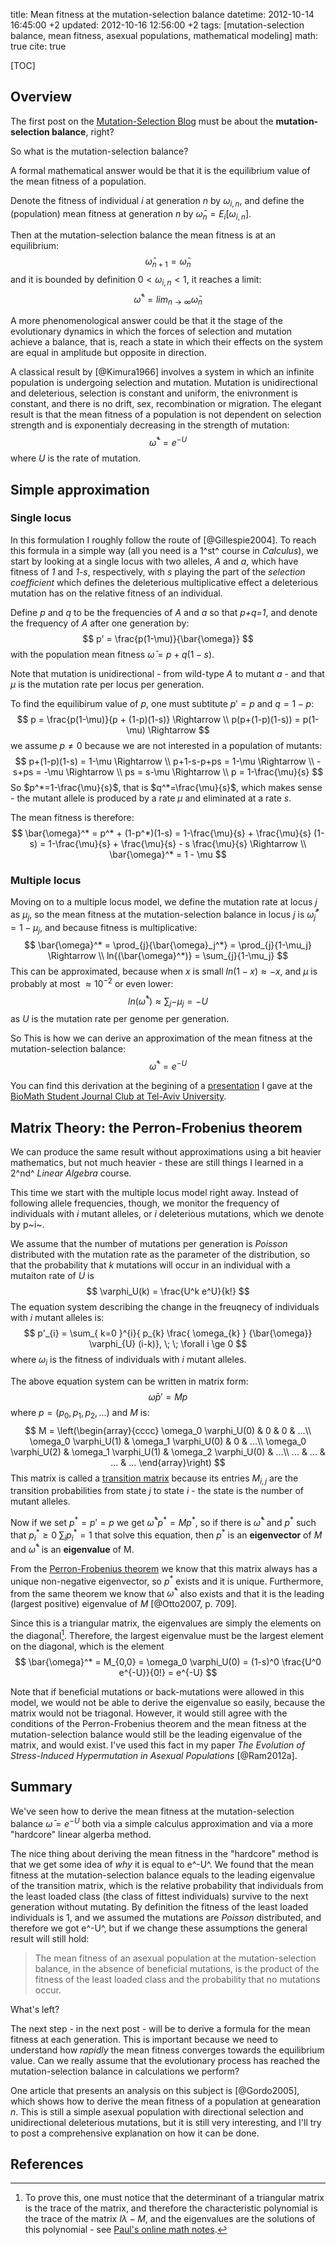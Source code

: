 title: Mean fitness at the mutation-selection balance
datetime: 2012-10-14 16:45:00 +2
updated: 2012-10-16 12:56:00 +2
tags: [mutation-selection balance, mean fitness, asexual populations, mathematical modeling]
math: true
cite: true

[TOC]

## Overview

The first post on the [Mutation-Selection Blog](http://blog.yoavram.com) must be about the **mutation-selection balance**, right? 

So what is the mutation-selection balance?

A formal mathematical answer would be that it is the equilibrium value of 
the mean fitness of a population.

Denote the fitness of individual *i* at generation *n* by $\omega_{i,n}$, 
and define the (population) mean fitness at generation *n* by $\bar{\omega}_n = E_i[\omega_{i,n}]$. 

Then at the mutation-selection balance the mean fitness is at an equilibrium:
$$
\bar{\omega}_{n+1} = \bar{\omega}_n
$$
and it is bounded by definition $0<\omega_{i,n}<1$, it reaches a limit:
$$
\bar{\omega}^* = lim_{n \to \infty} \bar{\omega}_n
$$

A more phenomenological answer could be that it the stage of the evolutionary dynamics in which the forces of selection and mutation achieve a balance, that is, 
reach a state in which their effects on the system are equal in amplitude but opposite in direction. 

A classical result by [@Kimura1966] involves a system in which an infinite population is undergoing selection and mutation.
Mutation is unidirectional and deleterious, selection is constant and uniform, the enivronment is constant, and there is no drift, sex, recombination or migration.
The elegant result is that the mean fitness of a population is not dependent on selection strength and is exponentialy decreasing in the strength of mutation:
$$
\bar{\omega}^* = e^{-U}
$$
where *U* is the rate of mutation.

## Simple approximation 

### Single locus

In this formulation I roughly follow the route of [@Gillespie2004].
To reach this formula in a simple way (all you need 
is a 1^st^ course in *Calculus*), we start by looking at a single locus with 
two alleles, *A* and *a*, which have fitness of *1* and *1-s*, respectively, 
with *s* playing the part of the *selection coefficient* which defines the deleterious multiplicative effect a deleterious mutation has on the relative fitness of an individual.

Define *p* and *q* to be the frequencies of *A* and *a* so that *p+q=1*, 
and denote the frequency of *A* after one generation by:
$$
p' = \frac{p(1-\mu)}{\bar{\omega}}
$$
with the population mean fitness $\bar{\omega} = p + q(1-s)$.

Note that mutation is unidirectional - from wild-type *A* to mutant *a* - and that $\mu$ is the mutation rate per locus per generation.

To find the equilibirum value of *p*, one must subtitute $p'=p$ and $q=1-p$:
$$
p = \frac{p(1-\mu)}{p + (1-p)(1-s)} \Rightarrow \\
p(p+(1-p)(1-s)) = p(1-\mu) \Rightarrow
$$
we assume $p\ne 0$ because we are not interested in a population of mutants:
$$
p+(1-p)(1-s) = 1-\mu \Rightarrow \\
p+1-s-p+ps = 1-\mu \Rightarrow \\
-s+ps = -\mu \Rightarrow \\ 
ps = s-\mu \Rightarrow \\
p = 1-\frac{\mu}{s} 
$$
So $p^*=1-\frac{\mu}{s}$, that is $q^*=\frac{\mu}{s}$, which makes sense - 
the mutant allele is produced by a rate $\mu$ and eliminated at a rate $s$.

The mean fitness is therefore:
$$
\bar{\omega}^* = p^* + (1-p^*)(1-s) = 1-\frac{\mu}{s} + \frac{\mu}{s} (1-s) =
1-\frac{\mu}{s} + \frac{\mu}{s} - s \frac{\mu}{s} \Rightarrow \\
\bar{\omega}^* = 1 - \mu 
$$

### Multiple locus

Moving on to a multiple locus model, we define the mutation rate at locus *j* as $\mu_j$, 
so the mean fitness at the mutation-selection balance in locus *j* is $\bar{\omega}^*_j = 1 - \mu_j$,
and because fitness is multiplicative:
$$
\bar{\omega}^* = \prod_{j}{\bar{\omega}_j^*} = \prod_{j}{1-\mu_j} \Rightarrow \\
ln{(\bar{\omega}^*)} = \sum_{j}{1-\mu_j} 
$$
This can be approximated, because when $x$ is small $ln{(1-x)}\approx -x$, 
and $\mu$ is probably at most $\approx 10^{-2}$ or even lower:
$$
ln{(\bar{\omega}^*)}  \approx \sum_{j}{-\mu_j} = -U
$$
as *U* is the mutation rate per genome per generation.

So This is how we can derive an approximation of the mean fitness at the mutation-selection balance:
$$
\bar{\omega}^* = e^{-U}
$$

You can find this derivation at the begining of a [presentation](http://dx.doi.org/10.6084/m9.figshare.95940)
I gave at the [BioMath Student Journal Club at Tel-Aviv University](http://biomathsjctau.wordpress.com).

## Matrix Theory: the Perron-Frobenius theorem

We can produce the same result without approximations using a bit heavier mathematics, but not much heavier - 
these are still things I learned in a 2^nd^ *Linear Algebra* course.

This time we start with the multiple locus model right away. 
Instead of following allele frequencies, though, we monitor the frequency of individuals with *i* mutant alleles,
or *i* deleterious mutations, which we denote by p~i~.

We assume that the number of mutations per generation is *Poisson* distributed with the mutation rate as the parameter of the distribution, 
so that the probability that *k* mutations will occur in an individual with a mutaiton rate of *U* is 
$$
\varphi_U(k) = \frac{U^k e^U}{k!}
$$
The equation system describing the change in the freuqnecy of individuals with *i* mutant alleles is:
$$
p'_{i} = \sum_{ k=0 }^{i}{ p_{k} \frac{ \omega_{k} } {\bar{\omega}} \varphi_{U} (i-k)}, \; \; \forall i \ge 0
$$
where $\omega_i$ is the fitness of individuals with *i* mutant alleles.

The above equation system can be written in matrix form:
$$
\bar{\omega}p' = Mp
$$
where $p=(p_0,p_1,p_2,...)$ and *M* is:
$$
M = \left(\begin{array}{cccc}
\omega_0 \varphi_U(0)   & 0            	      		& 0         	       		&  ...\\
\omega_0 \varphi_U(1)   & \omega_1 \varphi_U(0)   	& 0      	          		&  ...\\
\omega_0 \varphi_U(2)   & \omega_1 \varphi_U(1)   	& \omega_2 \varphi_U(0)	    &  ...\\ 
...   		   			& ...          		  		& ...		                &  ...
\end{array}\right)
$$
This matrix is called a [transition matrix](http://en.wikipedia.org/wiki/Stochastic_matrix) 
because its entries $M_{i,j}$ are the transition probabilities from state *j* to state *i* - the state is the number of mutant alleles.

Now if we set $p^*=p'=p$ we get $\bar{\omega}^*p^*=Mp^*$, so if there is $\bar{\omega}^*$ and $p^*$ such that $p^*_i \ge 0 \; \sum_{i}{p^*_i}=1$
that solve this equation, then $p^*$ is an **eigenvector** of *M* and $\bar{\omega}^*$ is an **eigenvalue** of M.

From the [Perron-Frobenius theorem](http://en.wikipedia.org/wiki/Perron%E2%80%93Frobenius_theorem) 
we know that this matrix always has a unique non-negative eigenvector, so $p^*$ exists and it is unique. 
Furthermore, from the same theorem we know that $\bar{\omega}^*$ also exists and that it
is the leading (largest positive) eigenvalue of *M* [@Otto2007, p. 709].

Since this is a triangular matrix, the eigenvalues are simply the elements on the diagonal[^diagonal].
Therefore, the largest eigenvalue must be the largest element on the diagonal, which is the element 
$$
\bar{\omega}^* = M_{0,0} = 
\omega_0 \varphi_U(0) = (1-s)^0 \frac{U^0 e^{-U}}{0!} = 
e^{-U}
$$

Note that if beneficial mutations or back-mutations were allowed in this model, we would not be able to derive the eigenvalue so easily, 
because the matrix would not be triagonal. However, it would still agree with the conditions of the Perron-Frobenius theorem and the mean fitness 
at the mutation-selection balance would still be the leading eigenvalue of the matrix, and would exist. I've used this fact in my paper 
*The Evolution of Stress-Induced Hypermutation in Asexual Populations* [@Ram2012a].

## Summary

We've seen how to derive the mean fitness at the mutation-selection balance $\bar{\omega} = e^{-U}$ 
both via a simple calculus approximation and via a more "hardcore" linear algerba method.

The nice thing about deriving the mean fitness in the "hardcore" method is that we get some idea of *why* it is equal to e^-U^.
We found that the mean fitness at the mutation-selection balance equals to the leading eigenvalue of the transition matrix,
which is the relative probability that individuals from the least loaded class (the class of fittest individuals) survive to the next generation without mutating.
By definition the fitness of the least loaded individuals is 1, and we assumed the mutations are *Poisson* distributed, 
and therefore we got e^-U^, but if we change these assumptions the general result will still hold:

> The mean fitness of an asexual population at the mutation-selection balance, in the absence of beneficial mutations,
> is the product of the fitness of the least loaded class and the probability that no mutations occur.

What's left?

The next step - in the next post - will be to derive a formula for the mean fitness at each generation.
This is important because we need to understand how *rapidly* the mean fitness converges towards the equilibrium value.
Can we really assume that the evolutionary process has reached the mutation-selection balance in calculations we perform?

One article that presents an analysis on this subject is [@Gordo2005], which shows how to derive the mean fitness of a population at genearation *n*.
This is still a simple asexual population with directional selection and unidirectional deleterious mutations, 
but it is still very interesting, and I'll try to post a comprehensive explanation on how it can be done.

## References

[^diagonal]: To prove this, 
one must notice that the determinant of a triangular matrix is the trace of the matrix, 
and therefore the characteristic polynomial is the trace of the matrix $I\lambda - M$, 
and the eigenvalues are the solutions of this polynomial - 
see [Paul's online math notes](http://tutorial.math.lamar.edu/Classes/LinAlg/EVals_Evects.aspx#EV_EvalEvec_Thm1).